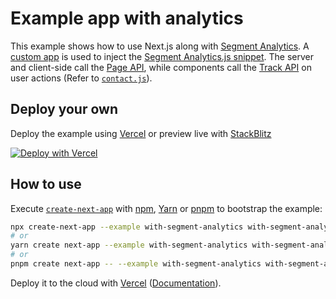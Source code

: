 # Example app with analytics

This example shows how to use Next.js along with [Segment Analytics](https://segment.com). A [custom app](https://nextjs.org/docs/advanced-features/custom-app) is used to inject the [Segment Analytics.js snippet](https://github.com/segmentio/snippet). The server and client-side call the [Page API](https://segment.com/docs/connections/spec/page/), while components call the [Track API](https://segment.com/docs/connections/spec/track/) on user actions (Refer to [`contact.js`](https://github.com/vercel/next.js/blob/canary/examples/with-segment-analytics/pages/contact.js)).

## Deploy your own

Deploy the example using [Vercel](https://vercel.com?utm_source=github&utm_medium=readme&utm_campaign=next-example) or preview live with [StackBlitz](https://stackblitz.com/github/vercel/next.js/tree/canary/examples/with-segment-analytics)

[![Deploy with Vercel](https://vercel.com/button)](https://vercel.com/new/git/external?repository-url=https://github.com/vercel/next.js/tree/canary/examples/with-segment-analytics&project-name=with-segment-analytics&repository-name=with-segment-analytics)

## How to use

Execute [`create-next-app`](https://github.com/vercel/next.js/tree/canary/packages/create-next-app) with [npm](https://docs.npmjs.com/cli/init), [Yarn](https://yarnpkg.com/lang/en/docs/cli/create/) or [pnpm](https://pnpm.io/) to bootstrap the example:

```bash
npx create-next-app --example with-segment-analytics with-segment-analytics-app
# or
yarn create next-app --example with-segment-analytics with-segment-analytics-app
# or
pnpm create next-app -- --example with-segment-analytics with-segment-analytics-app
```

Deploy it to the cloud with [Vercel](https://vercel.com/new?utm_source=github&utm_medium=readme&utm_campaign=next-example) ([Documentation](https://nextjs.org/docs/deployment)).
